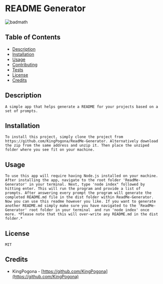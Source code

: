 
# README Generator


![badmath](https://img.shields.io/badge/License-MIT-green)
    

## Table of Contents 

* [Description](#description)
* [Installation](#installation)
* [Usage](#usage)
* [Contributing](#contributing)
* [Tests](#tests)
* [License](#license)
* [Credits](#credits)
    
    

## Description 

    A simple app that helps generate a README for your projects based on a set of prompts.



## Installation

    To install this project, simply clone the project from https://github.com/KingPogona/ReadMe-Generator. Alternatively download the zip from the same address and unzip it. Then place the unziped folder where you see fit on your machine.
    

    
## Usage 

    To use this app will require having Node.js installed on your machine. After installing the app, navigate to the root folder 'ReadMe-Generator' in your terminal. Next, type 'node index" followed by hitting enter. This will run the program and provide a list of prompts. After answering every prompt the program will generate the completed README.md file in the dist folder within ReadMe-Generator. Now you can use this readme however you like. If you want to generate another README.md simply make sure you have navigated to the 'ReadMe-Generator' root folder in your terminal  and run 'node index' once more. *Please note that this will over-write any README.md in the dist folder.*



## License
    
    MIT
    

    
## Credits

* KingPogona - [https://github.com/KingPogona](https://github.com/KingPogona)
    
    

    